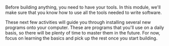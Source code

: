 

Before building anything, you need to have your tools. In this module, we'll make sure that you know how to use all the tools needed to write software.

These next few activities will guide you through installing several new programs onto your computer. These are programs that you'll use on a daily basis, so there will be plenty of time to master them in the future. For now, focus on learning the basics and pick up the rest once you start building.
